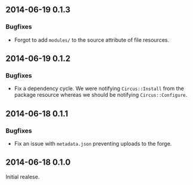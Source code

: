 ## 2014-06-19 0.1.3
### Bugfixes
* Forgot to add `modules/` to the source attribute of file resources.

## 2014-06-19 0.1.2
### Bugfixes
* Fix a dependency cycle. We were notifying `Circus::Install` from the package resource whereas we should be notifying `Circus::Configure`.

## 2014-06-18 0.1.1
### Bugfixes
* Fix an issue with `metadata.json` preventing uploads to the forge.

## 2014-06-18 0.1.0
Initial realese.
